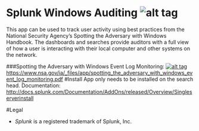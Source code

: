 # Splunk Windows Auditing ![alt tag](http://i.imgur.com/5JNr97l.png)
This app can be used to track user activity using best practices from the National Security Agency’s Spotting the Adversary with Windows Handbook. 
The dashboards and searches provide auditors with a full view of how a user is interacting with their local computer and other systems on the network.

###Spotting the Adversary with Windows Event Log Monitoring:
[![alt tag](http://i.imgur.com/jUCg6PJ.jpg?1)](https://www.nsa.gov/ia/_files/app/spotting_the_adversary_with_windows_event_log_monitoring.pdf)
https://www.nsa.gov/ia/_files/app/spotting_the_adversary_with_windows_event_log_monitoring.pdf
#Install
App only needs to be installed on the search head. Documentation: http://docs.splunk.com/Documentation/AddOns/released/Overview/Singleserverinstall

#Legal
* *Splunk* is a registered trademark of Splunk, Inc.

